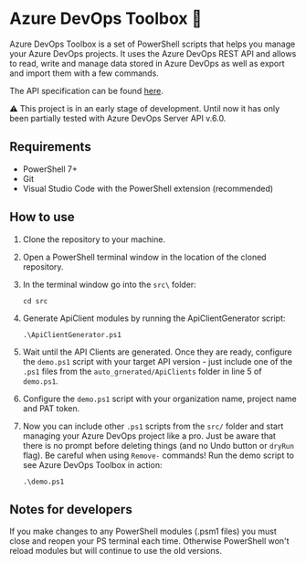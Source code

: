 # Azure DevOps Toolbox 🧰

Azure DevOps Toolbox is a set of PowerShell scripts that helps you manage your Azure DevOps projects. It uses the Azure DevOps REST API and allows to read, write and manage data stored in Azure DevOps as well as export and import them with a few commands.

The API specification can be found [here](https://github.com/MicrosoftDocs/vsts-rest-api-specs).

⚠ This project is in an early stage of development. Until now it has only been partially tested with Azure DevOps Server API v.6.0.

## Requirements

- PowerShell 7+
- Git
- Visual Studio Code with the PowerShell extension (recommended)

## How to use

1. Clone the repository to your machine.
2. Open a PowerShell terminal window in the location of the cloned repository.
3. In the terminal window go into the `src\` folder:

    `cd src`

4. Generate ApiClient modules by running the ApiClientGenerator script:

    `.\ApiClientGenerator.ps1`

5. Wait until the API Clients are generated. Once they are ready, configure the `demo.ps1` script with your target API version - just include one of the `.ps1` files from the `auto_grnerated/ApiClients` folder in line 5 of `demo.ps1`.
6. Configure the `demo.ps1` script with your organization name, project name and PAT token.
7. Now you can include other `.ps1` scripts from the `src/` folder and start managing your Azure DevOps project like a pro. Just be aware that there is no prompt before deleting things (and no Undo button or `dryRun` flag). Be careful when using `Remove-` commands! Run the demo script to see Azure DevOps Toolbox in action:

    `.\demo.ps1`

## Notes for developers

If you make changes to any PowerShell modules (.psm1 files) you must close and reopen your PS terminal each time. Otherwise PowerShell won't reload modules but will continue to use the old versions.
